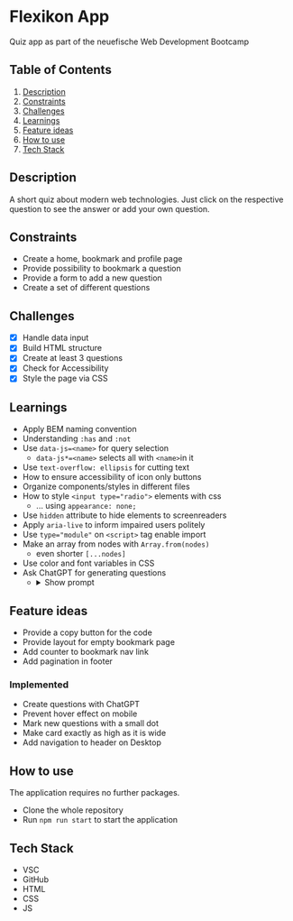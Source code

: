 # Flexikon App

Quiz app as part of the neuefische Web Development Bootcamp

## Table of Contents

1. [Description](#description)
2. [Constraints](#constraints)
3. [Challenges](#challenges)
4. [Learnings](#learnings)
5. [Feature ideas](#feature-ideas)
6. [How to use](#how-to-use)
7. [Tech Stack](#tech-stack)

## Description

A short quiz about modern web technologies. Just click on the respective question to see the answer or add your own question.

## Constraints

-   Create a home, bookmark and profile page
-   Provide possibility to bookmark a question
-   Provide a form to add a new question
-   Create a set of different questions

## Challenges

-   [x] Handle data input
-   [x] Build HTML structure
-   [x] Create at least 3 questions
-   [x] Check for Accessibility
-   [x] Style the page via CSS

## Learnings

-   Apply BEM naming convention
-   Understanding `:has` and `:not`
-   Use `data-js=<name>` for query selection
    -   `data-js*=<name>` selects all with `<name>`in it
-   Use `text-overflow: ellipsis` for cutting text
-   How to ensure accessibility of icon only buttons
-   Organize components/styles in different files
-   How to style `<input type="radio">` elements with css
    - ... using `appearance: none;`
-   Use `hidden` attribute to hide elements to screenreaders
-   Apply `aria-live` to inform impaired users politely
-   Use `type="module"` on `<script>` tag enable import
-   Make an array from nodes with `Array.from(nodes)`
    -   even shorter `[...nodes]`
-   Use color and font variables in CSS
-   Ask ChatGPT for generating questions
    -   <details>
            <summary>Show prompt</summary>
            
            Hey, please pretend to be a html, css and javascript expert because I want you to help me create a random question either html, css or javascript related for a quiz. Here's an example:
            
            Question (maximum of 80 characters):
            Which CSS property can be used to invert the flexbox axes?
            
            Answer (single line, only the html tag/css/js attribute):
            flex-direction
            
            Explanation (maximum of 80 characters):
            The flex-direction property specifies the direction of the flexible items.
            
            Code language (single word, CSS, HTML or JS):
            CSS
            
            Code (maximum of 120 characters, each line individually):
            div {
            display: flex;
            flex-direction: column;
            }
            
            Attention: in case you code has some html tags in it, make sure to replace the < > with `&lt;` and `&gt;`
            
            Tags (maxium of 3, only one word each):
            html
            css
            js
            
            Could you please give me 6 questions back as a single JSON object, so that I can work on with it.
        </details>

## Feature ideas

-   Provide a copy button for the code
-   Provide layout for empty bookmark page
-   Add counter to bookmark nav link
-   Add pagination in footer

### Implemented

-   Create questions with ChatGPT
-   Prevent hover effect on mobile
-   Mark new questions with a small dot
-   Make card exactly as high as it is wide
-   Add navigation to header on Desktop

## How to use

The application requires no further packages.

-   Clone the whole repository
-   Run `npm run start` to start the application

## Tech Stack

-   VSC
-   GitHub
-   HTML
-   CSS
-   JS
